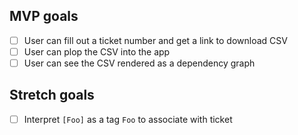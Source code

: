 ## MVP goals
- [ ] User can fill out a ticket number and get a link to download CSV
- [ ] User can plop the CSV into the app
- [ ] User can see the CSV rendered as a dependency graph

<!-- ## 
- [ ] Parse CSV (can use @gelisam's Haskell module as a starting point/reference)
  - [ ] What is Ticket/Issue type?
    - [ ] Might be more complicated than Sam's version, if we want to add filtering/interaction, etc.
  - [ ] Parse CSV in general (so starting with just a string) -->

## Stretch goals
- [ ] Interpret `[Foo]` as a tag `Foo` to associate with ticket
